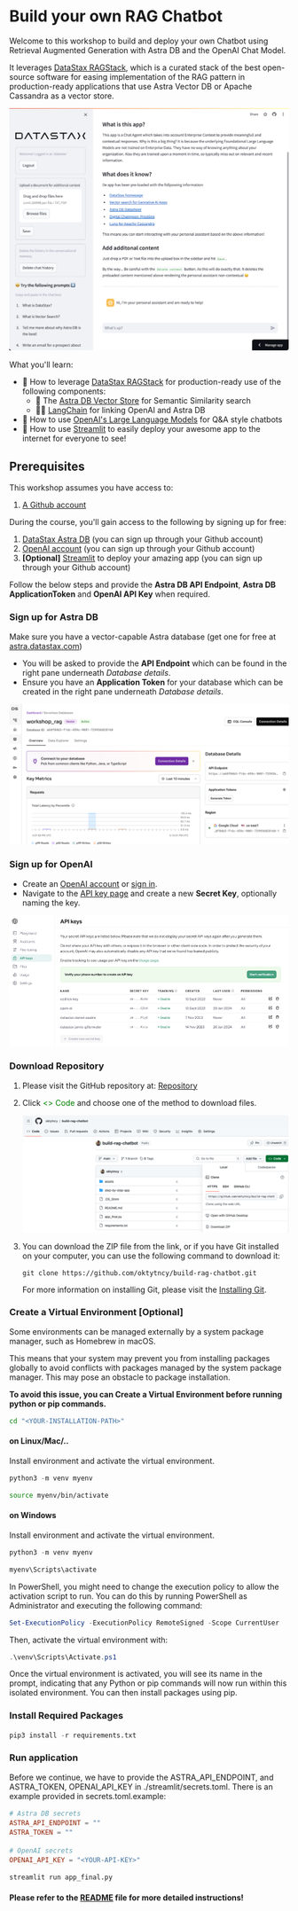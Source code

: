 # Build your own RAG Chatbot
Welcome to this workshop to build and deploy your own Chatbot using Retrieval Augmented Generation with Astra DB and the OpenAI Chat Model.

It leverages [DataStax RAGStack](https://docs.datastax.com/en/ragstack/docs/index.html), which is a curated stack of the best open-source software for easing implementation of the RAG pattern in production-ready applications that use Astra Vector DB or Apache Cassandra as a vector store.

![codespace](./assets/chatbot.png)

What you'll learn:
- 🤩 How to leverage [DataStax RAGStack](https://docs.datastax.com/en/ragstack/docs/index.html) for production-ready use of the following components:
    - 🚀 The [Astra DB Vector Store](https://db.new) for Semantic Similarity search
    - 🦜🔗 [LangChain](https://www.langchain.com) for linking OpenAI and Astra DB
- 🤖 How to use [OpenAI's Large Language Models](https://platform.openai.com/docs/models) for Q&A style chatbots
- 👑 How to use [Streamlit](https://streamlit.io) to easily deploy your awesome app to the internet for everyone to see!


## Prerequisites
This workshop assumes you have access to:
1. [A Github account](https://github.com)

During the course, you'll gain access to the following by signing up for free:
1. [DataStax Astra DB](https://astra.datastax.com) (you can sign up through your Github account)
2. [OpenAI account](https://platform.openai.com/signup) (you can sign up through your Github account)
3. **[Optional]** [Streamlit](https://streamlit.io) to deploy your amazing app (you can sign up through your Github account)

Follow the below steps and provide the **Astra DB API Endpoint**, **Astra DB ApplicationToken** and **OpenAI API Key** when required.

### Sign up for Astra DB
Make sure you have a vector-capable Astra database (get one for free at [astra.datastax.com](https://astra.datastax.com))
- You will be asked to provide the **API Endpoint** which can be found in the right pane underneath *Database details*.
- Ensure you have an **Application Token** for your database which can be created in the right pane underneath *Database details*.

![codespace](./assets/astra.png)

### Sign up for OpenAI
- Create an [OpenAI account](https://platform.openai.com/signup) or [sign in](https://platform.openai.com/login).
- Navigate to the [API key page](https://platform.openai.com/account/api-keys) and create a new **Secret Key**, optionally naming the key.

![codespace](./assets/openai-key.png)

### Download Repository

1. Please visit the GitHub repository at: [Repository](https://github.com/oktytncy/build-rag-chatbot/tree/main)

2. Click <span style="color:green"><> Code</span> and choose one of the method to download files.

    ![Repo](/./assets//repo.png)

3. You can download the ZIP file from the link, or if you have Git installed on your computer, you can use the following command to download it:

    ```git
    git clone https://github.com/oktytncy/build-rag-chatbot.git
    ```

    For more information on installing Git, please visit the [Installing Git](https://git-scm.com/book/en/v2/Getting-Started-Installing-Git).

### Create a Virtual Environment [Optional]

Some environments can be managed externally by a system package manager, such as Homebrew in macOS. 

This means that your system may prevent you from installing packages globally to avoid conflicts with packages managed by the system package manager. This may pose an obstacle to package installation.

**To avoid this issue, you can Create a Virtual Environment before running python or pip commands.**

```bash
cd "<YOUR-INSTALLATION-PATH>"
```

#### on Linux/Mac/..

Install environment and activate the virtual environment.

```python
python3 -m venv myenv
```

```bash
source myenv/bin/activate
```

#### on Windows

Install environment and activate the virtual environment.

```python
python3 -m venv myenv
```

```bash
myenv\Scripts\activate
```

In PowerShell, you might need to change the execution policy to allow the activation script to run. You can do this by running PowerShell as Administrator and executing the following command:

```powershell
Set-ExecutionPolicy -ExecutionPolicy RemoteSigned -Scope CurrentUser
```

Then, activate the virtual environment with:

```powershell
.\venv\Scripts\Activate.ps1
```

Once the virtual environment is activated, you will see its name in the prompt, indicating that any Python or pip commands will now run within this isolated environment. You can then install packages using pip.

### Install Required Packages

```python
pip3 install -r requirements.txt
```

### Run application
 
Before we continue, we have to provide the ASTRA_API_ENDPOINT, and ASTRA_TOKEN, OPENAI_API_KEY in ./streamlit/secrets.toml. There is an example provided in secrets.toml.example:

```toml
# Astra DB secrets
ASTRA_API_ENDPOINT = ""
ASTRA_TOKEN = ""

# OpenAI secrets
OPENAI_API_KEY = "<YOUR-API-KEY>"
```

```bash
streamlit run app_final.py
```

#### Please refer to the [README](/step-by-step-app/README.md) file for more detailed instructions!
